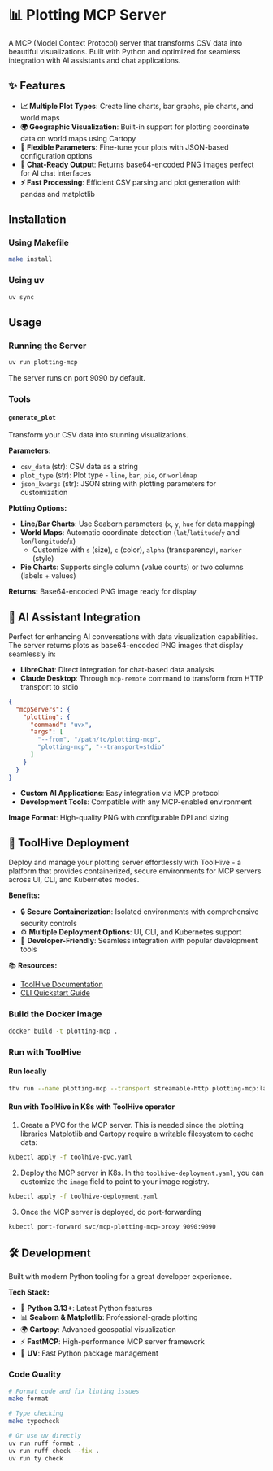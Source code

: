 # 📊 Plotting MCP Server

A MCP (Model Context Protocol) server that transforms CSV data into beautiful visualizations. Built with Python and optimized for seamless integration with AI assistants and chat applications.

## ✨ Features

- **📈 Multiple Plot Types**: Create line charts, bar graphs, pie charts, and world maps
- **🌍 Geographic Visualization**: Built-in support for plotting coordinate data on world maps using Cartopy
- **🔧 Flexible Parameters**: Fine-tune your plots with JSON-based configuration options
- **📱 Chat-Ready Output**: Returns base64-encoded PNG images perfect for AI chat interfaces
- **⚡ Fast Processing**: Efficient CSV parsing and plot generation with pandas and matplotlib

## Installation

### Using Makefile

```bash
make install
```

### Using uv

```bash
uv sync
```

## Usage

### Running the Server

```bash
uv run plotting-mcp
```

The server runs on port 9090 by default.

### Tools

#### `generate_plot`
Transform your CSV data into stunning visualizations.

**Parameters:**
- `csv_data` (str): CSV data as a string
- `plot_type` (str): Plot type - `line`, `bar`, `pie`, or `worldmap`
- `json_kwargs` (str): JSON string with plotting parameters for customization

**Plotting Options:**
- **Line/Bar Charts**: Use Seaborn parameters (`x`, `y`, `hue` for data mapping)
- **World Maps**: Automatic coordinate detection (`lat`/`latitude`/`y` and `lon`/`longitude`/`x`)
  - Customize with `s` (size), `c` (color), `alpha` (transparency), `marker` (style)
- **Pie Charts**: Supports single column (value counts) or two columns (labels + values)

**Returns:** Base64-encoded PNG image ready for display

## 🤖 AI Assistant Integration

Perfect for enhancing AI conversations with data visualization capabilities. The server returns plots as base64-encoded PNG images that display seamlessly in:

- **LibreChat**: Direct integration for chat-based data analysis
- **Claude Desktop**: Through `mcp-remote` command to transform from HTTP transport to stdio
```json
{
  "mcpServers": {
    "plotting": {
      "command": "uvx",
      "args": [
        "--from", "/path/to/plotting-mcp",
        "plotting-mcp", "--transport=stdio"
      ]
    }
  }
}
```
- **Custom AI Applications**: Easy integration via MCP protocol
- **Development Tools**: Compatible with any MCP-enabled environment

**Image Format**: High-quality PNG with configurable DPI and sizing

## 🚀 ToolHive Deployment

Deploy and manage your plotting server effortlessly with ToolHive - a platform that provides containerized, secure environments for MCP servers across UI, CLI, and Kubernetes modes.

**Benefits:**
- 🔒 **Secure Containerization**: Isolated environments with comprehensive security controls
- ⚙️ **Multiple Deployment Options**: UI, CLI, and Kubernetes support
- 🔧 **Developer-Friendly**: Seamless integration with popular development tools

📚 **Resources:**
- [ToolHive Documentation](https://docs.stacklok.com/toolhive/)
- [CLI Quickstart Guide](https://docs.stacklok.com/toolhive/tutorials/quickstart-cli)

### Build the Docker image

```bash
docker build -t plotting-mcp .
```

### Run with ToolHive

#### Run locally

```bash
thv run --name plotting-mcp --transport streamable-http plotting-mcp:latest
```

#### Run with ToolHive in K8s with ToolHive operator

1. Create a PVC for the MCP server. This is needed since the plotting libraries Matplotlib and Cartopy require a writable filesystem to cache data:
```bash
kubectl apply -f toolhive-pvc.yaml
```

2. Deploy the MCP server in K8s. In the `toolhive-deployment.yaml`, you can customize the `image` field to point to your image registry.
```bash
kubectl apply -f toolhive-deployment.yaml
```

3. Once the MCP server is deployed, do port-forwarding
```bash
kubectl port-forward svc/mcp-plotting-mcp-proxy 9090:9090
```

## 🛠️ Development

Built with modern Python tooling for a great developer experience.

**Tech Stack:**
- 🐍 **Python 3.13+**: Latest Python features
- 📊 **Seaborn & Matplotlib**: Professional-grade plotting
- 🌍 **Cartopy**: Advanced geospatial visualization
- ⚡ **FastMCP**: High-performance MCP server framework
- 🔧 **UV**: Fast Python package management

### Code Quality

```bash
# Format code and fix linting issues
make format

# Type checking
make typecheck

# Or use uv directly
uv run ruff format .
uv run ruff check --fix .
uv run ty check
```
